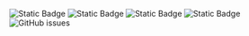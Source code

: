 ![Static Badge](https://img.shields.io/badge/blacklists-60-000000) ![Static Badge](https://img.shields.io/badge/blacklisted-2692244-cc0000) ![Static Badge](https://img.shields.io/badge/whitelisted-2242-00CC00) ![Static Badge](https://img.shields.io/badge/streaming_blacklist-28106-000000) ![GitHub issues](https://img.shields.io/github/issues/fabriziosalmi/blacklists)

